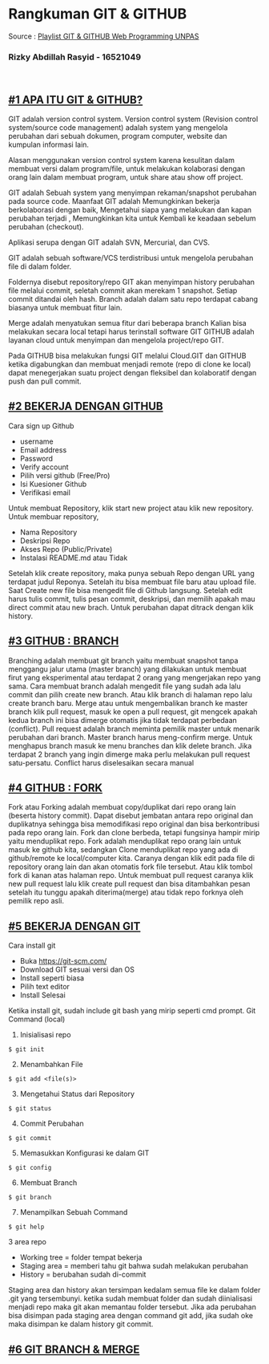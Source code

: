 # Rangkuman GIT & GITHUB

Source : [Playlist GIT & GITHUB Web Programming UNPAS](https://www.youtube.com/watch?v=lTMZxWMjXQU&list=PLFIM0718LjIVknj6sgsSceMqlq242-jNf)

### Rizky Abdillah Rasyid - 16521049
<p>&nbsp;</p>

## [#1 APA ITU GIT & GITHUB?](https://youtu.be/lTMZxWMjXQU)
GIT adalah version control system. Version control system (Revision control system/source code management) adalah system yang mengelola perubahan dari sebuah dokumen, program computer, website dan kumpulan informasi lain. 

Alasan menggunakan version control system karena kesulitan dalam membuat versi dalam program/file, untuk melakukan kolaborasi dengan orang lain dalam membuat program, untuk share  atau show off project. 

GIT adalah Sebuah system yang menyimpan rekaman/snapshot perubahan pada source code. Maanfaat GIT adalah Memungkinkan bekerja berkolaborasi dengan baik, Mengetahui siapa yang melakukan dan kapan perubahan terjadi , Memungkinkan kita untuk Kembali ke keadaan sebelum perubahan (checkout). 

Aplikasi serupa dengan GIT adalah SVN, Mercurial, dan CVS. 

GIT adalah sebuah software/VCS terdistribusi untuk mengelola perubahan file di dalam folder. 

Foldernya disebut repository/repo GIT akan menyimpan history perubahan file melalui commit, seletah commit akan merekam 1 snapshot. Setiap commit ditandai oleh hash. Branch adalah dalam satu repo terdapat cabang biasanya untuk membuat fitur lain. 

Merge adalah menyatukan semua fitur dari beberapa branch Kalian bisa melakukan secara local tetapi harus terinstall software GIT GITHUB adalah layanan cloud untuk menyimpan dan mengelola project/repo GIT. 

Pada GITHUB bisa melakukan fungsi GIT melalui Cloud.GIT dan GITHUB ketika digabungkan dan membuat menjadi remote (repo di clone ke local) dapat menegerjakan suatu project dengan fleksibel dan kolaboratif dengan push dan pull commit.

## [#2 BEKERJA DENGAN GITHUB](https://youtu.be/Q3Id0DgcrXY)
Cara sign up Github
-	username
-	Email address
-	Password
-	Verify account
-	Pilih versi github (Free/Pro)
-	Isi Kuesioner Github
-	Verifikasi email

Untuk membuat Repository, klik start new project atau klik new repository.
Untuk membuar repository,
-	Nama Repository
-	Deskripsi Repo
-	Akses Repo (Public/Private)
-	Instalasi README.md atau Tidak 

Setelah klik create repository, maka punya sebuah Repo dengan URL yang terdapat judul Reponya. Setelah itu bisa membuat file baru atau upload file. Saat Create new file bisa mengedit file di Github langsung. Setelah edit harus tulis commit, tulis pesan commit, deskripsi, dan memilih apakah mau direct commit atau new brach. Untuk perubahan dapat ditrack dengan klik history.

## [#3 GITHUB : BRANCH](https://youtu.be/k1QXd-8VbPY)
Branching adalah membuat git branch yaitu membuat snapshot tanpa menggangu jalur utama (master branch) yang dilakukan untuk membuat firut yang eksperimental atau terdapat 2 orang yang mengerjakan repo yang sama. Cara membuat branch adalah mengedit file yang sudah ada lalu commit dan pilih create new branch. Atau klik branch di halaman repo lalu create branch baru. Merge atau untuk mengembalikan branch ke master branch klik pull request, masuk ke open a pull request, git mengcek apakah kedua branch ini bisa dimerge otomatis jika tidak terdapat perbedaan (conflict). Pull request adalah branch meminta pemilik master untuk menarik perubahan dari branch. Master branch harus meng-confirm merge. Untuk menghapus branch masuk ke menu branches dan klik delete branch. Jika terdapat 2 branch yang ingin dimerge maka perlu melakukan pull request satu-persatu. Conflict harus diselesaikan secara manual

## [#4 GITHUB : FORK](https://youtu.be/8rry2ncZmfg)
Fork atau Forking adalah membuat copy/duplikat dari repo orang lain (beserta history commit). Dapat disebut jembatan antara repo original dan duplikatnya sehingga bisa memodifikasi repo original dan bisa berkontribusi pada repo orang lain.  Fork dan clone berbeda, tetapi fungsinya hampir mirip yaitu menduplikat repo. Fork adalah menduplikat repo orang lain untuk masuk ke github kita, sedangkan Clone menduplikat repo yang ada di github/remote ke local/computer kita. Caranya dengan klik edit pada file di repository orang lain dan akan otomatis fork file tersebut. Atau klik tombol fork di kanan atas halaman repo. Untuk membuat pull request caranya klik new pull request lalu klik create pull request dan bisa ditambahkan pesan setelah itu tunggu apakah diterima(merge) atau tidak repo forknya oleh pemilik repo asli.

## [#5 BEKERJA DENGAN GIT](https://youtu.be/e-6OkXRqWaE)
Cara install git
-	Buka https://git-scm.com/
-	Download GIT sesuai versi dan OS
-	Install seperti biasa
-	Pilih text editor
-	Install Selesai

Ketika install git, sudah include git bash yang mirip seperti cmd prompt.
Git Command (local)
1. Inisialisasi repo
```
$ git init 
```
2. Menambahkan File
```
$ git add <file(s)>
```
3. Mengetahui Status dari Repository
```
$ git status
```
4. Commit Perubahan
```
$ git commit
```
5. Memasukkan Konfigurasi ke dalam GIT
```
$ git config
```
6. Membuat Branch
```
$ git branch
```
7. Menampilkan Sebuah Command
```
$ git help
```
3 area repo 
-	Working tree = folder tempat bekerja
-	Staging area = memberi tahu git bahwa sudah melakukan perubahan
-	History = berubahan sudah di-commit

Staging area dan history akan tersimpan kedalam semua file ke dalam folder .git yang tersembunyi. ketika sudah membuat folder dan sudah diinialisasi menjadi repo maka git akan memantau folder tersebut. Jika ada perubahan bisa disimpan pada staging area dengan command  git add, jika sudah oke maka disimpan ke dalam history git commit.

## [#6 GIT BRANCH & MERGE](https://youtu.be/EGl7KxVOyNs)